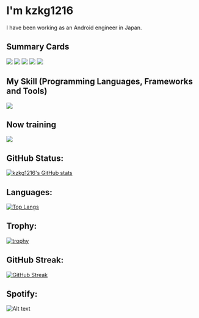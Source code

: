 # I'm kzkg1216
I have been working as an Android engineer in Japan.

## Summary Cards

![](http://github-profile-summary-cards.vercel.app/api/cards/profile-details?username=kzkg1216&theme=default)
![](http://github-profile-summary-cards.vercel.app/api/cards/repos-per-language?username=kzkg1216&theme=default&exclude=html,css)
![](http://github-profile-summary-cards.vercel.app/api/cards/most-commit-language?username=kzkg1216&theme=default&exclude=html,css)
![](http://github-profile-summary-cards.vercel.app/api/cards/stats?username=kzkg1216&theme=default)
![](http://github-profile-summary-cards.vercel.app/api/cards/productive-time?username=kzkg1216&theme=default&utcOffset=8)

## My Skill (Programming Languages, Frameworks and Tools)

<img src="https://skillicons.dev/icons?i=androidstudio,vscode,github,git,latex,md,java,kotlin,gradle,python,tensorflow,docker,gcp,firebase,html,css" />

## Now training

<img src="https://skillicons.dev/icons?i=vim,linux,raspberrypi,kotlin,swift,flutter,c,cpp,cs,rust,python,tensorflow,flask,php,laravel,mysql,sqlite,githubactions,jenkins,docker,kubernetes,gcp,firebase,aws,figma" />

## GitHub Status:

[![kzkg1216's GitHub stats](https://github-readme-stats.vercel.app/api?username=kzkg1216)](https://github.com/anuraghazra/github-readme-stats)

## Languages:

[![Top Langs](https://github-readme-stats.vercel.app/api/top-langs/?username=kzkg1216&layout=compact&theme=vue-dark&)](https://github.com/anuraghazra/github-readme-stats)

## Trophy:

[![trophy](https://github-profile-trophy.vercel.app/?username=kzkg1216&no-frame=true&theme=onedark&row=2&column=7&margin-w=10&margin-h=10)](https://github.com/ryo-ma/github-profile-trophy)

## GitHub Streak:

[![GitHub Streak](http://github-readme-streak-stats.herokuapp.com?user=kzkg1216&theme=onedark_duo)](https://git.io/streak-stats)

## Spotify:

![Alt text](https://spotify-recently-played-readme.vercel.app/api?user=31qwr3jxhxtgqgqsk66iccp64twm&unique={true|1|on|yes})
